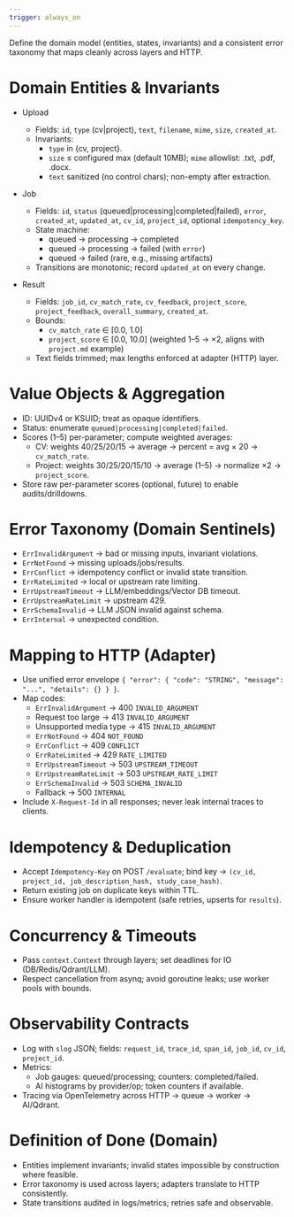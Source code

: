 ```yaml
---
trigger: always_on
---
```


Define the domain model (entities, states, invariants) and a consistent error taxonomy that maps cleanly across layers and HTTP.

# Domain Entities & Invariants
- Upload
  - Fields: `id`, `type` (cv|project), `text`, `filename`, `mime`, `size`, `created_at`.
  - Invariants:
    - `type` in {cv, project}.
    - `size` ≤ configured max (default 10MB); `mime` allowlist: .txt, .pdf, .docx.
    - `text` sanitized (no control chars); non-empty after extraction.

- Job
  - Fields: `id`, `status` (queued|processing|completed|failed), `error`, `created_at`, `updated_at`, `cv_id`, `project_id`, optional `idempotency_key`.
  - State machine:
    - queued → processing → completed
    - queued → processing → failed (with `error`)
    - queued → failed (rare, e.g., missing artifacts)
  - Transitions are monotonic; record `updated_at` on every change.

- Result
  - Fields: `job_id`, `cv_match_rate`, `cv_feedback`, `project_score`, `project_feedback`, `overall_summary`, `created_at`.
  - Bounds:
    - `cv_match_rate` ∈ [0.0, 1.0]
    - `project_score` ∈ [0.0, 10.0] (weighted 1–5 → ×2, aligns with `project.md` example)
  - Text fields trimmed; max lengths enforced at adapter (HTTP) layer.

# Value Objects & Aggregation
- ID: UUIDv4 or KSUID; treat as opaque identifiers.
- Status: enumerate `queued|processing|completed|failed`.
- Scores (1–5) per-parameter; compute weighted averages:
  - CV: weights 40/25/20/15 → average → percent = avg × 20 → `cv_match_rate`.
  - Project: weights 30/25/20/15/10 → average (1–5) → normalize ×2 → `project_score`.
- Store raw per-parameter scores (optional, future) to enable audits/drilldowns.

# Error Taxonomy (Domain Sentinels)
- `ErrInvalidArgument` → bad or missing inputs, invariant violations.
- `ErrNotFound` → missing uploads/jobs/results.
- `ErrConflict` → idempotency conflict or invalid state transition.
- `ErrRateLimited` → local or upstream rate limiting.
- `ErrUpstreamTimeout` → LLM/embeddings/Vector DB timeout.
- `ErrUpstreamRateLimit` → upstream 429.
- `ErrSchemaInvalid` → LLM JSON invalid against schema.
- `ErrInternal` → unexpected condition.

# Mapping to HTTP (Adapter)
- Use unified error envelope `{ "error": { "code": "STRING", "message": "...", "details": {} } }`.
- Map codes:
  - `ErrInvalidArgument` → 400 `INVALID_ARGUMENT`
  - Request too large → 413 `INVALID_ARGUMENT`
  - Unsupported media type → 415 `INVALID_ARGUMENT`
  - `ErrNotFound` → 404 `NOT_FOUND`
  - `ErrConflict` → 409 `CONFLICT`
  - `ErrRateLimited` → 429 `RATE_LIMITED`
  - `ErrUpstreamTimeout` → 503 `UPSTREAM_TIMEOUT`
  - `ErrUpstreamRateLimit` → 503 `UPSTREAM_RATE_LIMIT`
  - `ErrSchemaInvalid` → 503 `SCHEMA_INVALID`
  - Fallback → 500 `INTERNAL`
- Include `X-Request-Id` in all responses; never leak internal traces to clients.

# Idempotency & Deduplication
- Accept `Idempotency-Key` on POST `/evaluate`; bind key → `(cv_id, project_id, job_description_hash, study_case_hash)`.
- Return existing job on duplicate keys within TTL.
- Ensure worker handler is idempotent (safe retries, upserts for `results`).

# Concurrency & Timeouts
- Pass `context.Context` through layers; set deadlines for IO (DB/Redis/Qdrant/LLM).
- Respect cancellation from asynq; avoid goroutine leaks; use worker pools with bounds.

# Observability Contracts
- Log with `slog` JSON; fields: `request_id`, `trace_id`, `span_id`, `job_id`, `cv_id`, `project_id`.
- Metrics:
  - Job gauges: queued/processing; counters: completed/failed.
  - AI histograms by provider/op; token counters if available.
- Tracing via OpenTelemetry across HTTP → queue → worker → AI/Qdrant.

# Definition of Done (Domain)
- Entities implement invariants; invalid states impossible by construction where feasible.
- Error taxonomy is used across layers; adapters translate to HTTP consistently.
- State transitions audited in logs/metrics; retries safe and observable.
